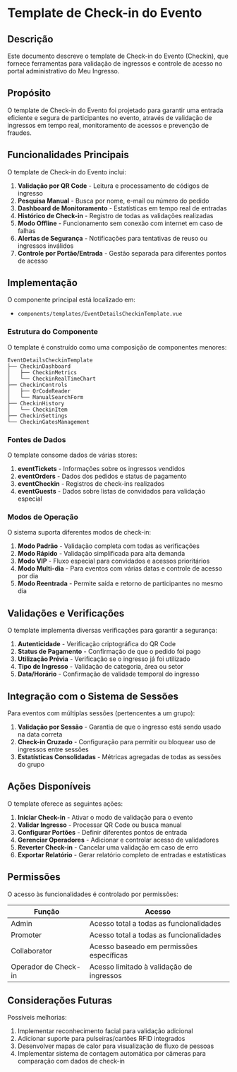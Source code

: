 # Template de Check-in do Evento

## Descrição

Este documento descreve o template de Check-in do Evento (Checkin), que fornece ferramentas para validação de ingressos e controle de acesso no portal administrativo do Meu Ingresso.

## Propósito

O template de Check-in do Evento foi projetado para garantir uma entrada eficiente e segura de participantes no evento, através de validação de ingressos em tempo real, monitoramento de acessos e prevenção de fraudes.

## Funcionalidades Principais

O template de Check-in do Evento inclui:

1. **Validação por QR Code** - Leitura e processamento de códigos de ingresso
2. **Pesquisa Manual** - Busca por nome, e-mail ou número do pedido
3. **Dashboard de Monitoramento** - Estatísticas em tempo real de entradas
4. **Histórico de Check-in** - Registro de todas as validações realizadas
5. **Modo Offline** - Funcionamento sem conexão com internet em caso de falhas
6. **Alertas de Segurança** - Notificações para tentativas de reuso ou ingressos inválidos
7. **Controle por Portão/Entrada** - Gestão separada para diferentes pontos de acesso

## Implementação

O componente principal está localizado em:
- `components/templates/EventDetailsCheckinTemplate.vue`

### Estrutura do Componente

O template é construído como uma composição de componentes menores:

```
EventDetailsCheckinTemplate
├── CheckinDashboard
│   ├── CheckinMetrics
│   └── CheckinRealTimeChart
├── CheckinControls
│   ├── QrCodeReader
│   └── ManualSearchForm
├── CheckinHistory
│   └── CheckinItem
├── CheckinSettings
└── CheckinGatesManagement
```

### Fontes de Dados

O template consome dados de várias stores:

1. **eventTickets** - Informações sobre os ingressos vendidos
2. **eventOrders** - Dados dos pedidos e status de pagamento
3. **eventCheckin** - Registros de check-ins realizados 
4. **eventGuests** - Dados sobre listas de convidados para validação especial

### Modos de Operação

O sistema suporta diferentes modos de check-in:

1. **Modo Padrão** - Validação completa com todas as verificações
2. **Modo Rápido** - Validação simplificada para alta demanda
3. **Modo VIP** - Fluxo especial para convidados e acessos prioritários
4. **Modo Multi-dia** - Para eventos com várias datas e controle de acesso por dia
5. **Modo Reentrada** - Permite saída e retorno de participantes no mesmo dia

## Validações e Verificações

O template implementa diversas verificações para garantir a segurança:

1. **Autenticidade** - Verificação criptográfica do QR Code
2. **Status de Pagamento** - Confirmação de que o pedido foi pago
3. **Utilização Prévia** - Verificação se o ingresso já foi utilizado
4. **Tipo de Ingresso** - Validação de categoria, área ou setor
5. **Data/Horário** - Confirmação de validade temporal do ingresso

## Integração com o Sistema de Sessões

Para eventos com múltiplas sessões (pertencentes a um grupo):

1. **Validação por Sessão** - Garantia de que o ingresso está sendo usado na data correta
2. **Check-in Cruzado** - Configuração para permitir ou bloquear uso de ingressos entre sessões
3. **Estatísticas Consolidadas** - Métricas agregadas de todas as sessões do grupo

## Ações Disponíveis

O template oferece as seguintes ações:

1. **Iniciar Check-in** - Ativar o modo de validação para o evento
2. **Validar Ingresso** - Processar QR Code ou busca manual
3. **Configurar Portões** - Definir diferentes pontos de entrada
4. **Gerenciar Operadores** - Adicionar e controlar acesso de validadores
5. **Reverter Check-in** - Cancelar uma validação em caso de erro
6. **Exportar Relatório** - Gerar relatório completo de entradas e estatísticas

## Permissões

O acesso às funcionalidades é controlado por permissões:

| Função | Acesso |
|--------|--------|
| Admin | Acesso total a todas as funcionalidades |
| Promoter | Acesso total a todas as funcionalidades |
| Collaborator | Acesso baseado em permissões específicas |
| Operador de Check-in | Acesso limitado à validação de ingressos |

## Considerações Futuras

Possíveis melhorias:

1. Implementar reconhecimento facial para validação adicional
2. Adicionar suporte para pulseiras/cartões RFID integrados
3. Desenvolver mapas de calor para visualização de fluxo de pessoas
4. Implementar sistema de contagem automática por câmeras para comparação com dados de check-in 